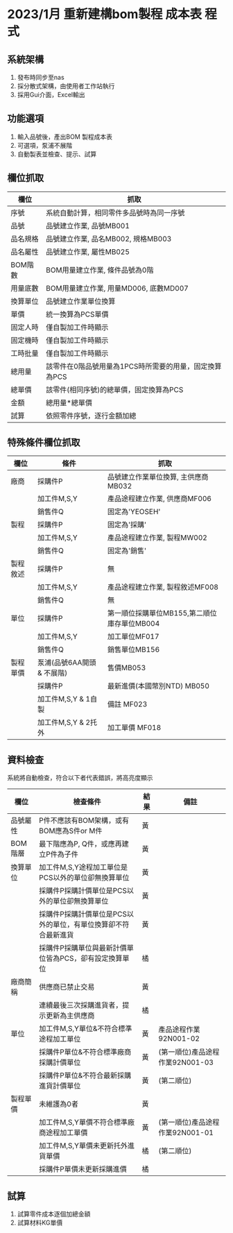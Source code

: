# 2023/1月 重新建構bom製程 成本表 程式

## 系統架構
1. 發布時同步至nas
2. 採分散式架構，由使用者工作站執行
3. 採用Gui介面，Excel輸出

## 功能選項
1. 輸入品號後，產出BOM 製程成本表
2. 可選項，泵浦不展階
3. 自動製表並檢查、提示、試算

## 欄位抓取
|  欄位   |  抓取 |
|  ----  | ---- |
|序號    |  系統自動計算，相同零件多品號時為同一序號
|品號    |  品號建立作業, 品號MB001
|品名規格| 品號建立作業, 品名MB002, 規格MB003
|品名屬性|  品號建立作業, 屬性MB025
|BOM階數 |  BOM用量建立作業, 條件品號為0階
|用量底數|  BOM用量建立作業, 用量MD006, 底數MD007
|換算單位|  品號建立作業單位換算
|單價    |    統一換算為PCS單價
|固定人時 | 僅自製加工件時顯示
|固定機時 | 僅自製加工件時顯示
|工時批量 | 僅自製加工件時顯示
|總用量  | 該零件在0階品號用量為1PCS時所需要的用量，固定換算為PCS
|總單價  | 該零件(相同序號)的總單價，固定換算為PCS
|金額    | 總用量*總單價
|試算    | 依照零件序號，逐行金額加總

## 特殊條件欄位抓取
|  欄位   | 條件  | 抓取 |
|  ----  | ----  | ---- |
|廠商     | 採購件P     | 品號建立作業單位換算, 主供應商MB032
|        | 加工件M,S,Y     | 產品途程建立作業, 供應商MF006
|        | 銷售件Q | 固定為'YEOSEH'
|製程     | 採購件P     | 固定為'採購'
|        | 加工件M,S,Y     | 產品途程建立作業, 製程MW002
|        | 銷售件Q | 固定為'銷售'
|製程敘述 | 採購件P     | 無
|        | 加工件M,S,Y     | 產品途程建立作業, 製程敘述MF008
|        | 銷售件Q | 無
|單位     | 採購件P     | 第一順位採購單位MB155,第二順位庫存單位MB004
|        | 加工件M,S,Y | 加工單位MF017
|        | 銷售件Q | 銷售單位MB156
|製程單價 | 泵浦(品號6AA開頭 & 不展階) | 售價MB053
|         | 採購件P | 最新進價(本國幣別NTD) MB050
|         | 加工件M,S,Y & 1自製 | 備註 MF023
|         | 加工件M,S,Y & 2托外 | 加工單價 MF018

## 資料檢查
系統將自動檢查，符合以下者代表錯誤，將高亮度顯示

|  欄位   | 檢查條件  | 結果 | 備註 |
|  ----  | ----  | ---- |---- |
|品號屬性 | P件不應該有BOM架構，或有BOM應為S件or M件 | 黃 |
|BOM階層 | 最下階應為P, Q件，或應再建立P件為子件 | 黃 |
|換算單位| 加工件M,S,Y途程加工單位是PCS以外的單位卻無換算單位 | 黃 |
|        | 採購件P採購計價單位是PCS以外的單位卻無換算單位 | 黃 |
|        | 採購件P採購計價單位是PCS以外的單位，有單位換算卻不符合最新進貨 | 黃 |
|        | 採購件P採購單位與最新計價單位皆為PCS，卻有設定換算單位 | 橘 |
|廠商簡稱| 供應商已禁止交易| 黃
|        | 連續最後三次採購進貨者，提示更新為主供應商| 橘
|單位    | 加工件M,S,Y單位&不符合標準途程加工單位| 黃 | 產品途程作業92N001-02
|        | 採購件P單位&不符合標準廠商採購計價單位| 黃 | (第一順位)產品途程作業92N001-03
|        | 採購件P單位&不符合最新採購進貨計價單位| 黃 | (第二順位)
|製程單價 | 未維護為0者 | 黃 |
|        | 加工件M,S,Y單價不符合標準廠商途程加工單價| 黃 | (第一順位)產品途程作業92N001-01
|        | 加工件M,S,Y單價未更新托外進貨單價| 橘 | (第二順位)
|        | 採購件P單價未更新採購進價| 橘 |

## 試算
1. 試算零件成本逐個加總金額
2. 試算材料KG單價
